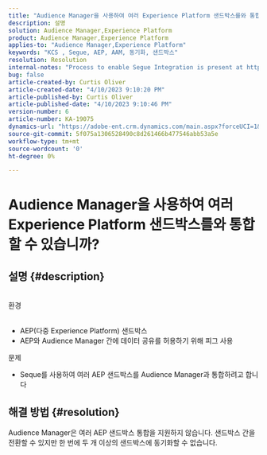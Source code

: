 ```yaml
---
title: "Audience Manager을 사용하여 여러 Experience Platform 샌드박스를와 통합할 수 있습니까?"
description: 설명
solution: Audience Manager,Experience Platform
product: Audience Manager,Experience Platform
applies-to: "Audience Manager,Experience Platform"
keywords: "KCS , Segue, AEP, AAM, 동기화, 샌드박스"
resolution: Resolution
internal-notes: "Process to enable Segue Integration is present at https://wiki.corp.adobe.com/pages/viewpage.action?spaceKey=supportdelivery&title=AEP+Segments+not+Populating+in+AAM internal link."
bug: false
article-created-by: Curtis Oliver
article-created-date: "4/10/2023 9:10:20 PM"
article-published-by: Curtis Oliver
article-published-date: "4/10/2023 9:10:46 PM"
version-number: 6
article-number: KA-19075
dynamics-url: "https://adobe-ent.crm.dynamics.com/main.aspx?forceUCI=1&pagetype=entityrecord&etn=knowledgearticle&id=c8a19d17-e4d7-ed11-a7c7-6045bd006079"
source-git-commit: 5f075a1306528490c8d261466b477546abb53a5e
workflow-type: tm+mt
source-wordcount: '0'
ht-degree: 0%

---
```


# Audience Manager을 사용하여 여러 Experience Platform 샌드박스를와 통합할 수 있습니까?

## 설명 {#description}

<br>환경<br><br>
- AEP(다중 Experience Platform) 샌드박스
- AEP와 Audience Manager 간에 데이터 공유를 허용하기 위해 피그 사용

문제
- Seque를 사용하여 여러 AEP 샌드박스를 Audience Manager과 통합하려고 합니다



## 해결 방법 {#resolution}


Audience Manager은 여러 AEP 샌드박스 통합을 지원하지 않습니다. 샌드박스 간을 전환할 수 있지만 한 번에 두 개 이상의 샌드박스에 동기화할 수 없습니다.


